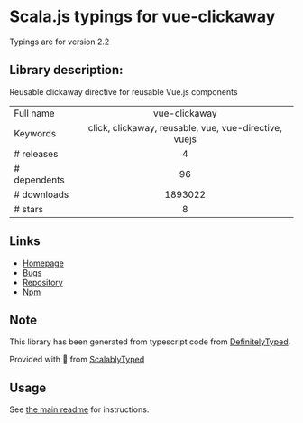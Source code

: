 
# Scala.js typings for vue-clickaway

Typings are for version 2.2

## Library description:
Reusable clickaway directive for reusable Vue.js components

|                    |                 |
| ------------------ | :-------------: |
| Full name          | vue-clickaway |
| Keywords           | click, clickaway, reusable, vue, vue-directive, vuejs |
| # releases         | 4 |
| # dependents       | 96 |
| # downloads        | 1893022 |
| # stars            | 8 |

## Links
- [Homepage](https://github.com/simplesmiler/vue-clickaway)
- [Bugs](https://github.com/simplesmiler/vue-clickaway/issues)
- [Repository](https://github.com/simplesmiler/vue-clickaway)
- [Npm](https://www.npmjs.com/package/vue-clickaway)
    


## Note
This library has been generated from typescript code from [DefinitelyTyped](https://definitelytyped.org).

Provided with :purple_heart: from [ScalablyTyped](https://github.com/oyvindberg/ScalablyTyped)

## Usage
See [the main readme](../../readme.md) for instructions.



